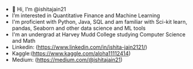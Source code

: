 - 👋 Hi, I’m @ishitajain21
- I’m interested in Quantitative Finance and Machine Learning
- I'm proficient with Python, Java, SQL and am familiar with Sci-kit learn, pandas, Seaborn and other data science and ML tools
- I'm an undergrad at Harvey Mudd College studying Computer Science and Math
- Linkedin: (https://www.linkedin.com/in/ishita-jain2121/)
- Kaggle:(https://www.kaggle.com/aloha11112414)
- Medium: (https://medium.com/@ishitajain21)


<!---
ishitajain21/ishitajain21 is a ✨ special ✨ repository because its `README.md` (this file) appears on your GitHub profile.
You can click the Preview link to take a look at your changes.
--->
